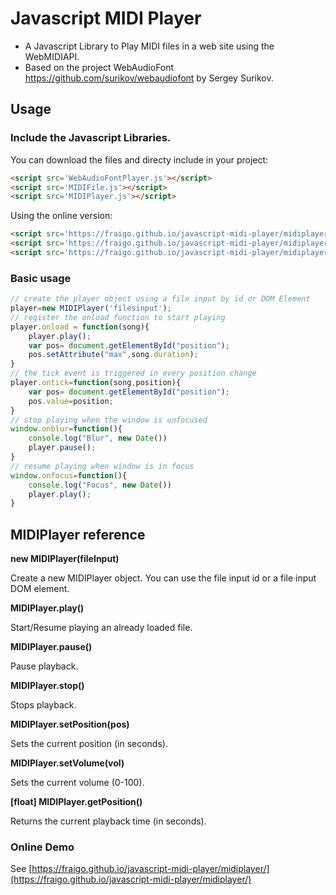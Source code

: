 # Javascript MIDI Player

* A Javascript Library to Play MIDI files in a web site using the WebMIDIAPI.
* Based on the project WebAudioFont https://github.com/surikov/webaudiofont by Sergey Surikov.

## Usage

### Include the Javascript Libraries. 

You can download the files and directy include in your project:

```html
<script src='WebAudioFontPlayer.js'></script>
<script src='MIDIFile.js'></script>
<script src='MIDIPlayer.js'></script>
```

Using the online version:

```html
<script src='https://fraigo.github.io/javascript-midi-player/midiplayer/WebAudioFontPlayer.js'></script>
<script src='https://fraigo.github.io/javascript-midi-player/midiplayer/MIDIFile.js'></script>
<script src='https://fraigo.github.io/javascript-midi-player/midiplayer/MIDIPlayer.js'></script>
```

###  Basic usage 

```javascript
// create the player object using a file input by id or DOM Element
player=new MIDIPlayer('filesinput');
// register the onload function to start playing
player.onload = function(song){
    player.play();
    var pos= document.getElementById("position");
    pos.setAttribute("max",song.duration);
}
// the tick event is triggered in every position change
player.ontick=function(song,position){
    var pos= document.getElementById("position");
    pos.value=position;
}
// stop playing when the window is unfocused
window.onblur=function(){
    console.log("Blur", new Date())
    player.pause();
}
// resume playing when window is in focus
window.onfocus=function(){
    console.log("Focus", new Date())
    player.play();
}
```

## MIDIPlayer reference

**new MIDIPlayer(fileInput)**

Create a new MIDIPlayer object. You can use the file input id or a file input DOM element.

**MIDIPlayer.play()**

Start/Resume playing an already loaded file.

**MIDIPlayer.pause()**

Pause playback.

**MIDIPlayer.stop()**

Stops playback.

**MIDIPlayer.setPosition(pos)**

Sets the current position (in seconds). 

**MIDIPlayer.setVolume(vol)**

Sets the current volume (0-100). 


**[float] MIDIPlayer.getPosition()**

Returns the current playback time (in seconds).




### Online Demo

See [https://fraigo.github.io/javascript-midi-player/midiplayer/](https://fraigo.github.io/javascript-midi-player/midiplayer/)


